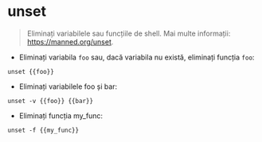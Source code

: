 # unset

> Eliminați variabilele sau funcțiile de shell.
> Mai multe informații: <https://manned.org/unset>.

- Eliminați variabila `foo` sau, dacă variabila nu există, eliminați funcția `foo`:

`unset {{foo}}`

- Eliminați variabilele foo și bar:

`unset -v {{foo}} {{bar}}`

- Eliminați funcția my_func:

`unset -f {{my_func}}`
